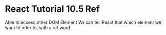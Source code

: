# React Tutorial 10.5 Ref

Able to access other DOM Element
We can tell React that which element we want to refer to, with a ref word

